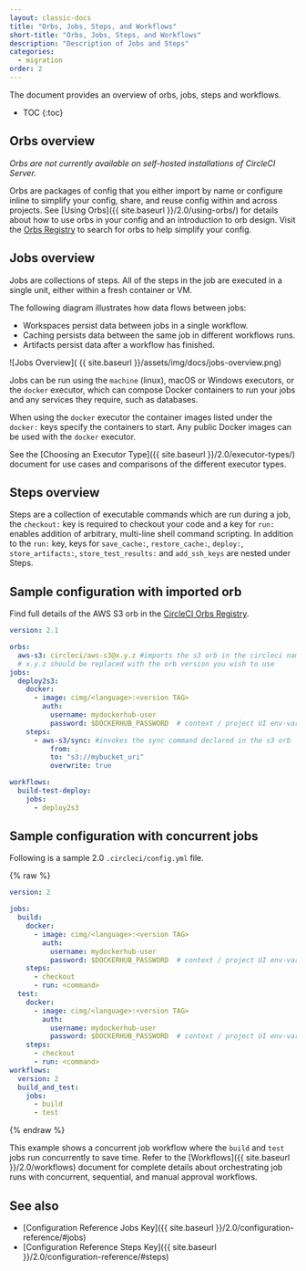 ```yaml
---
layout: classic-docs
title: "Orbs, Jobs, Steps, and Workflows"
short-title: "Orbs, Jobs, Steps, and Workflows"
description: "Description of Jobs and Steps"
categories:
  - migration
order: 2
---
```


The document provides an overview of orbs, jobs, steps and workflows.

* TOC
{:toc}

## Orbs overview
_Orbs are not currently available on self-hosted installations of CircleCI Server._

Orbs are packages of config that you either import by name or configure inline to simplify your config, share, and reuse config within and across projects. See [Using Orbs]({{ site.baseurl }}/2.0/using-orbs/) for details about how to use orbs in your config and an introduction to orb design. Visit the [Orbs Registry](https://circleci.com/developer/orbs) to search for orbs to help simplify your config.

## Jobs overview

Jobs are collections of steps. All of the steps in the job are executed in a single unit, either within a fresh container or VM.

The following diagram illustrates how data flows between jobs:
* Workspaces persist data between jobs in a single workflow.
* Caching persists data between the same job in different workflows runs.
* Artifacts persist data after a workflow has finished.

![Jobs Overview]( {{ site.baseurl }}/assets/img/docs/jobs-overview.png)

Jobs can be run using the `machine` (linux), macOS or Windows executors, or the `docker` executor, which can compose Docker containers to run your jobs and any services they require, such as databases.

When using the `docker` executor the container images listed under the `docker:` keys specify the containers to start. Any public Docker images can be used with the `docker` executor.

See the [Choosing an Executor Type]({{ site.baseurl }}/2.0/executor-types/) document for use cases and comparisons of the different executor types.

## Steps overview

Steps are a collection of executable commands which are run during a job, the `checkout:` key is required to checkout your code and a key for `run:` enables addition of arbitrary, multi-line shell command scripting.  In addition to the `run:` key, keys for `save_cache:`, `restore_cache:`,  `deploy:`, `store_artifacts:`, `store_test_results:` and `add_ssh_keys` are nested under Steps.

## Sample configuration with imported orb

Find full details of the AWS S3 orb in the [CircleCI Orbs Registry](https://circleci.com/developer/orbs/orb/circleci/aws-s3#commands-sync).

```yaml
version: 2.1

orbs:
  aws-s3: circleci/aws-s3@x.y.z #imports the s3 orb in the circleci namespace
  # x.y.z should be replaced with the orb version you wish to use
jobs:
  deploy2s3: 
    docker: 
      - image: cimg/<language>:<version TAG>
        auth:
          username: mydockerhub-user
          password: $DOCKERHUB_PASSWORD  # context / project UI env-var reference
    steps:
      - aws-s3/sync: #invokes the sync command declared in the s3 orb
          from: .
          to: "s3://mybucket_uri"
          overwrite: true

workflows:
  build-test-deploy:
    jobs:
      - deploy2s3
```

## Sample configuration with concurrent jobs

Following is a sample 2.0 `.circleci/config.yml` file.

{% raw %}
```yaml
version: 2

jobs:
  build:
    docker:
      - image: cimg/<language>:<version TAG>
        auth:
          username: mydockerhub-user
          password: $DOCKERHUB_PASSWORD  # context / project UI env-var reference
    steps:
      - checkout
      - run: <command>
  test:
    docker:
      - image: cimg/<language>:<version TAG>
        auth:
          username: mydockerhub-user
          password: $DOCKERHUB_PASSWORD  # context / project UI env-var reference
    steps:
      - checkout
      - run: <command>
workflows:
  version: 2
  build_and_test:
    jobs:
      - build
      - test
```
{% endraw %}

This example shows a concurrent job workflow where the `build` and `test` jobs run concurrently to save time. Refer to the [Workflows]({{ site.baseurl }}/2.0/workflows) document for complete details about orchestrating job runs with concurrent, sequential, and manual approval workflows.


## See also

- [Configuration Reference Jobs Key]({{ site.baseurl }}/2.0/configuration-reference/#jobs)
- [Configuration Reference Steps Key]({{ site.baseurl }}/2.0/configuration-reference/#steps)
